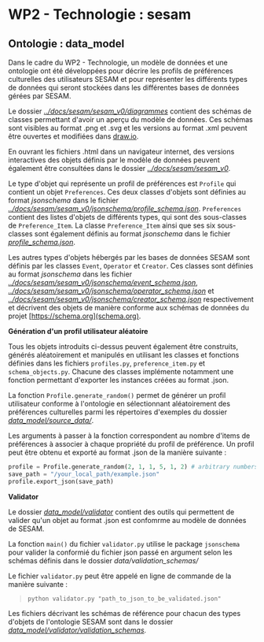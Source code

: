# WP2 - Technologie : sesam

## Ontologie : data_model

Dans le cadre du WP2 - Technologie, un modèle de données et une ontologie ont été développées pour décrire les profils de préférences culturelles des utilisateurs SESAM et pour représenter les différents types de données qui seront stockées dans les différentes bases de données gérées par SESAM.

Le dossier [*../docs/sesam/sesam_v0/diagrammes*](../docs/sesam/sesam_v0/diagrammes) contient des schémas de classes permettant d'avoir un aperçu du modèle de données. Ces schémas sont visibles au format .png et .svg et les versions au format .xml peuvent être ouvertes et modifiées dans [draw.io](*https://app.diagrams.net/*).

En ouvrant les fichiers .html dans un navigateur internet, des versions interactives des objets définis par le modèle de données peuvent également être consultées dans le dossier [*../docs/sesam/sesam_v0*](../docs/sesam/sesam_v0).

Le type d'objet qui représente un profil de préférences est `Profile` qui contient un objet `Preferences`. Ces deux classes d'objets sont définies au format *jsonschema* dans le fichier [*../docs/sesam/sesam_v0/jsonschema/profile_schema.json*](../docs/sesam/sesam_v0/jsonschema/profile_schema.json). `Preferences` contient des listes d'objets de différents types, qui sont des sous-classes de `Preference_Item`. La classe `Preference_Item` ainsi que ses six sous-classes sont également définis au format *jsonschema* dans le fichier [*profile_schema.json*](../docs/sesam/sesam_v0/jsonschema/profile_schema.json).

Les autres types d'objets hébergés par les bases de données SESAM sont définis par les classes `Event`, `Operator` et `Creator`. Ces classes sont définies au format *jsonschema*  dans les fichier [*../docs/sesam/sesam_v0/jsonschema/event_schema.json*](../docs/sesam/sesam_v0/jsonschema/event_schema.json), [*../docs/sesam/sesam_v0/jsonschema/operator_schema.json*](../docs/sesam/sesam_v0/jsonschema/operator_schema.json) et [*../docs/sesam/sesam_v0/jsonschema/creator_schema.json*](../docs/sesam/sesam_v0/jsonschema/creator_schema.json) respectivement et décrivent des objets de manière conforme aux schémas de données du projet [https://schema.org](schema.org). 


**Génération d'un profil utilisateur aléatoire**

Tous les objets introduits ci-dessus peuvent également être construits, générés aléatoirement et manipulés en utilisant les classes et fonctions définies dans les fichiers `profiles.py`, `preference_item.py` et `schema_objects.py`. Chacune des classes implémente notamment une fonction permettant d'exporter les instances créées au format .json. 

La fonction `Profile.generate_random()` permet de générer un profil utilisateur conforme à l'ontologie en sélectionnant aléatoirement des préférences culturelles parmi les répertoires d'exemples du dossier [*data_model/source_data/*](data_model/source_data/). 

Les arguments à passer à la fonction correspondent au nombre d'items de préférences à associer à chaque propriété du profil de préférence. 
Un profil peut être obtenu et exporté au format .json de la manière suivante : 

```python 
profile = Profile.generate_random(2, 1, 1, 5, 1, 2) # arbitrary numbers
save_path = "/your_local_path/example.json"
profile.export_json(save_path)
```


**Validator**

Le dossier [*data_model/validator*](data_model/validator/) contient des outils qui permettent de valider qu'un objet au format .json est confomrme au modèle de données de SESAM. 

La fonction `main()` du fichier `validator.py` utilise le package `jsonschema` pour valider la conformié du fichier json passé en argument selon les schémas définis dans le dossier *data/validation_schemas/*  

Le fichier `validator.py` peut être appelé en ligne de commande de la manière suivante : 
> `python validator.py "path_to_json_to_be_validated.json"`

Les fichiers décrivant les schémas de référence pour chacun des types d'objets de l'ontologie SESAM sont dans le dossier [*data_model/validator/validation_schemas*](data_model/validator/validation_schemas/).
